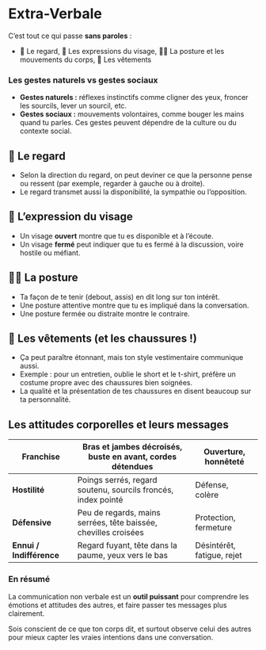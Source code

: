 # Extra-Verbale

C’est tout ce qui passe **sans paroles** :

- 👀 Le regard, 🙂 Les expressions du visage, 🧍‍♂️ La posture et les mouvements du corps, 👔 Les vêtements



### **Les gestes naturels vs gestes sociaux**

- **Gestes naturels :** réflexes instinctifs comme cligner des yeux, froncer les sourcils, lever un sourcil, etc.
- **Gestes sociaux :** mouvements volontaires, comme bouger les mains quand tu parles. Ces gestes peuvent dépendre de la culture ou du contexte social.



## **👀 Le regard**

- Selon la direction du regard, on peut deviner ce que la personne pense ou ressent (par exemple, regarder à gauche ou à droite).
- Le regard transmet aussi la disponibilité, la sympathie ou l’opposition.



## **🙂 L’expression du visage**

- Un visage **ouvert** montre que tu es disponible et à l’écoute.
- Un visage **fermé** peut indiquer que tu es fermé à la discussion, voire hostile ou méfiant.



## **🧍‍♂️ La posture**

- Ta façon de te tenir (debout, assis) en dit long sur ton intérêt.
- Une posture attentive montre que tu es impliqué dans la conversation.
- Une posture fermée ou distraite montre le contraire.



## **👔 Les vêtements (et les chaussures !)**

- Ça peut paraître étonnant, mais ton style vestimentaire communique aussi.
- Exemple : pour un entretien, oublie le short et le t-shirt, préfère un costume propre avec des chaussures bien soignées.
- La qualité et la présentation de tes chaussures en disent beaucoup sur ta personnalité.



## **Les attitudes corporelles et leurs messages**

| **Franchise** | Bras et jambes décroisés, buste en avant, cordes détendues | Ouverture, honnêteté |
|----|----|----|
| **Hostilité** | Poings serrés, regard soutenu, sourcils froncés, index pointé | Défense, colère |
| **Défensive** | Peu de regards, mains serrées, tête baissée, chevilles croisées | Protection, fermeture |
| **Ennui / Indifférence** | Regard fuyant, tête dans la paume, yeux vers le bas | Désintérêt, fatigue, rejet |



### **En résumé**

La communication non verbale est un **outil puissant** pour comprendre les émotions et attitudes des autres, et faire passer tes messages plus clairement.

Sois conscient de ce que ton corps dit, et surtout observe celui des autres pour mieux capter les vraies intentions dans une conversation.



